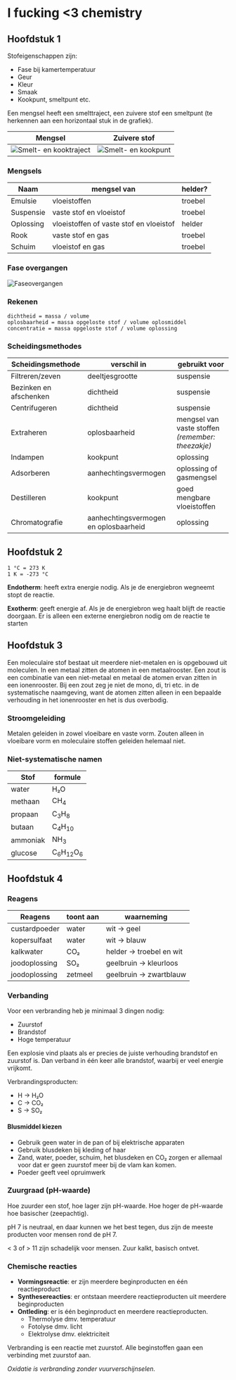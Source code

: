 # I fucking <3 chemistry

## Hoofdstuk 1

Stofeigenschappen zijn:

- Fase bij kamertemperatuur
- Geur
- Kleur
- Smaak
- Kookpunt, smeltpunt etc.

Een mengsel heeft een smelttraject, een zuivere stof een smeltpunt (te herkennen aan een horizontaal stuk in de grafiek).

| Mengsel | Zuivere stof |
| ------- | ------------ |
| ![Smelt- en kooktraject](/Assets/smelttraject.jpg) | ![Smelt- en kookpunt](/Assets/smeltpunt.jpg) |

### Mengsels

| Naam      | mengsel van             | helder? |
| --------- | ----------------------- | ------- |
| Emulsie   | vloeistoffen            | troebel |
| Suspensie | vaste stof en vloeistof | troebel |
| Oplossing | vloeistoffen of vaste stof en vloeistof | helder | 
| Rook      | vaste stof en gas       | troebel |
| Schuim    | vloeistof en gas        | troebel |

### Fase overgangen

![Faseovergangen](/Assets/faseovergangen.jpg)

### Rekenen

```
dichtheid = massa / volume
oplosbaarheid = massa opgeloste stof / volume oplosmiddel
concentratie = massa opgeloste stof / volume oplossing
```

### Scheidingsmethodes

| Scheidingsmethode | verschil in     | gebruikt voor |
| ----------------- | --------------- | ------------- |
| Filtreren/zeven   | deeltjesgrootte | suspensie     |
| Bezinken en afschenken | dichtheid       | suspensie     |
| Centrifugeren     | dichtheid       | suspensie     |
| Extraheren        | oplosbaarheid   | mengsel van vaste stoffen _(remember: theezakje)_
| Indampen          | kookpunt        | oplossing     |
| Adsorberen        | aanhechtingsvermogen | oplossing of gasmengsel
| Destilleren       | kookpunt        | goed mengbare vloeistoffen
| Chromatografie    | aanhechtingsvermogen en oplosbaarheid | oplossing 


## Hoofdstuk 2

```
1 °C = 273 K
1 K = -273 °C
```

**Endotherm**: heeft extra energie nodig. Als je de energiebron wegneemt stopt de reactie.

**Exotherm**: geeft energie af. Als je de energiebron weg haalt blijft de reactie doorgaan. Er is alleen een externe energiebron nodig om de reactie te starten

## Hoofdstuk 3

Een moleculaire stof bestaat uit meerdere niet-metalen en is opgebouwd uit moleculen. In een metaal zitten de atomen in een metaalrooster. Een zout is een combinatie van een niet-metaal en metaal de atomen ervan zitten in een ionenrooster. Bij een zout zeg je niet de mono, di, tri etc. in de systematische naamgeving, want de atomen zitten alleen in een bepaalde verhouding in het ionenrooster en het is dus overbodig.

### Stroomgeleiding

Metalen geleiden in zowel vloeibare en vaste vorm. Zouten alleen in vloeibare vorm en moleculaire stoffen geleiden helemaal niet.

### Niet-systematische namen

| Stof     | formule |
| -------- | ------- |
| water    | H₂O     |
| methaan  | CH<sub>4</sub>
| propaan  | C<sub>3</sub>H<sub>8</sub>
| butaan   | C<sub>4</sub>H<sub>10</sub>
| ammoniak | NH<sub>3</sub>
| glucose  | C<sub>6</sub>H<sub>12</sub>O<sub>6</sub>

## Hoofdstuk 4

### Reagens

| Reagens       | toont aan | waarneming               |
| ------------- | --------- | ------------------------ | 
| custardpoeder | water     | wit -> geel              |
| kopersulfaat  | water     | wit -> blauw             | 
| kalkwater     | CO₂       | helder -> troebel en wit |
| joodoplossing | SO₂       | geelbruin -> kleurloos   |
| joodoplossing | zetmeel   | geelbruin -> zwartblauw  |

### Verbanding

Voor een verbranding heb je minimaal 3 dingen nodig:

- Zuurstof
- Brandstof
- Hoge temperatuur

Een explosie vind plaats als er precies de juiste verhouding brandstof en zuurstof is. Dan verband in één keer alle brandstof, waarbij er veel energie vrijkomt.

Verbrandingsproducten:
- H -> H₂O
- C -> CO₂
- S -> SO₂

#### Blusmiddel kiezen

- Gebruik geen water in de pan of bij elektrische apparaten
- Gebruik blusdeken bij kleding of haar
- Zand, water, poeder, schuim, het blusdeken en CO₂ zorgen er allemaal voor dat er geen zuurstof meer bij de vlam kan komen.
- Poeder geeft veel opruimwerk

### Zuurgraad (pH-waarde)

Hoe zuurder een stof, hoe lager zijn pH-waarde. Hoe hoger de pH-waarde hoe basischer (zeepachtig). 

pH 7 is neutraal, en daar kunnen we het best tegen, dus zijn de meeste producten voor mensen rond de pH 7. 

< 3 of > 11 zijn schadelijk voor mensen.
Zuur kalkt, basisch ontvet.

### Chemische reacties

- **Vormingsreactie**: er zijn meerdere beginproducten en één reactieproduct
- **Synthesereacties**: er ontstaan meerdere reactieproducten uit meerdere beginproducten
- **Ontleding**: er is één beginproduct en meerdere reactieproducten.
	- Thermolyse dmv. temperatuur
	- Fotolyse dmv. licht
	- Elektrolyse dmv. elektriciteit

Verbranding is een reactie met zuurstof. Alle beginstoffen gaan een verbinding met zuurstof aan. 

_Oxidatie is verbranding zonder vuurverschijnselen._